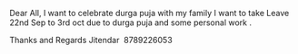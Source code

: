 Dear All,
I want to celebrate durga puja with my family I want to take Leave 22nd Sep to 3rd oct due to durga puja and some personal work .

Thanks and Regards
Jitendar 
8789226053
